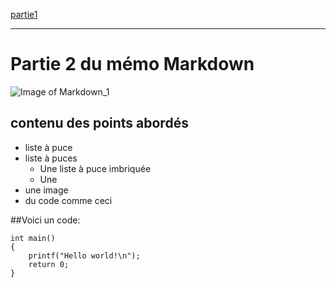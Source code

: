 [partie1](Markdown_1)

-------------------




# Partie 2 du mémo Markdown
![Image of Markdown_1](http://pad.haroopress.com/docs/en/markdown/images/markdown_128.png)



## contenu des points abordés

* liste à puce
* liste à puces
    * Une liste à puce imbriquée
    * Une
* une image
* du code comme ceci

##Voici un code:

    int main()
    {
        printf("Hello world!\n");
        return 0;
    }
